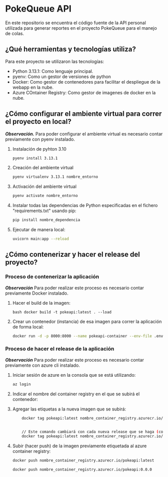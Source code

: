 # PokeQueue API

En este repositorio se encuentra el código fuente de la API personal utilizada para generar reportes en el proyecto PokeQueue para el manejo de colas.

## ¿Qué herramientas y tecnologías utiliza?

Para este proyecto se utilizaron las tecnologías:

* Python 3.13.1: Como lenguaje principal.
* pyenv: Como un gestor de versiones de python
* Docker: Como gestor de contenedores para facilitar el despliegue de la webapp en la nube.
* Azure COntainer Registry: Como gestor de imagenes de docker en la nube.

## ¿Cómo configurar el ambiente virtual para correr el proyecto en local?

___Observación.___ Para poder configurar el ambiente virtual es necesario contar previamente con pyenv instalado.

1. Instalación de pyhton 3.10
    ```bash
    pyenv install 3.13.1
    ```

2. Creación del ambiente virtual
    ```bash
    pyenv virtualenv 3.13.1 nombre_entorno
    ```

3. Activación del ambiente virtual
    ```bash
    pyenv activate nombre_entorno
    ```

4. Instalar todas las dependencias de Python especificadas en el fichero "requirements.txt" usando pip:
    ```bash
    pip install nombre_dependencia
    ```

5. Ejecutar de manera local:
    ```bash
    uvicorn main:app --reload
    ```

## ¿Cómo contenerizar y hacer el release del proyecto?

### Proceso de contenerizar la aplicación

___Observación___ Para poder realizar este proceso es necesario contar previamente Docker instalado.

1. Hacer el build de la imagen:
    ```
    bash docker build -t pokeapi:latest . --load
    ````

2. Crear un contenedor (instancia) de esa imagen para correr la aplicación de forma local:
    ```bash
    docker run -d -p 8000:8000 --name pokeapi-container --env-file .env pokeapi:latest
    ```

### Proceso de hacer el release de la aplicación

___Observación___ Para poder realizar este proceso es necesario contar previamente con azure cli instalado.

1. Iniciar sesión de azure en la consola que se está utilizando:

    ```bash
    az login
    ```

2. Indicar el nombre del container registry en el que se subirá el contenedor:



3. Agregar las etiquetas a la nueva imagen que se subirá:

    ```bash
        docker tag pokeapi:latest nombre_container_registry.azurecr.io/pokeapi:latest


        // Este comando cambiará con cada nueva release que se haga (comenzará siendo la 0.0.0)
        docker tag pokeapi:latest nombre_container_registry.azurecr.io/pokeapi:0.0.0
    ```

4. Subir (hacer push) de la imagen previamente etiquetada al azure container registry:

    ```bash
    docker push nombre_container_registry.azurecr.io/pokeapi:latest

    docker push nombre_container_registry.azurecr.io/pokeapi:0.0.0
    ```
